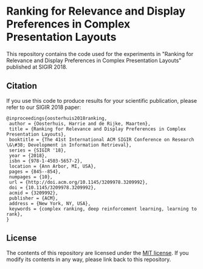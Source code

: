 # Ranking for Relevance and Display Preferences in Complex Presentation Layouts
This repository contains the code used for the experiments in "Ranking for Relevance and Display Preferences in Complex Presentation Layouts" published at SIGIR 2018.

Citation
--------

If you use this code to produce results for your scientific publication, please refer to our SIGIR 2018 paper:

```
@inproceedings{oosterhuis2018ranking,
 author = {Oosterhuis, Harrie and de Rijke, Maarten},
 title = {Ranking for Relevance and Display Preferences in Complex Presentation Layouts},
 booktitle = {The 41st International ACM SIGIR Conference on Research \&\#38; Development in Information Retrieval},
 series = {SIGIR '18},
 year = {2018},
 isbn = {978-1-4503-5657-2},
 location = {Ann Arbor, MI, USA},
 pages = {845--854},
 numpages = {10},
 url = {http://doi.acm.org/10.1145/3209978.3209992},
 doi = {10.1145/3209978.3209992},
 acmid = {3209992},
 publisher = {ACM},
 address = {New York, NY, USA},
 keywords = {complex ranking, deep reinforcement learning, learning to rank},
} 
```

License
-------

The contents of this repository are licensed under the [MIT license](LICENSE). If you modify its contents in any way, please link back to this repository.
